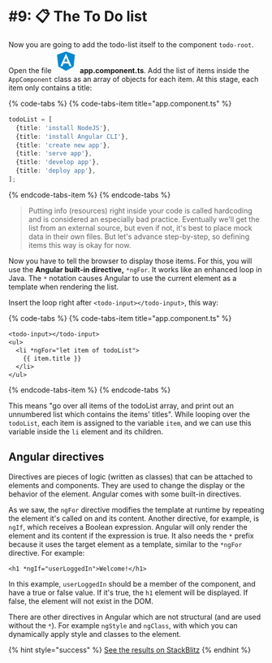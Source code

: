 # \#9: 📋 The To Do list

Now you are going to add the todo-list itself to the component `todo-root`. Open the file ![](.gitbook/assets/component.svg) **app.component.ts**. Add the list of items inside the `AppComponent` class as an array of objects for each item. At this stage, each item only contains a title:

{% code-tabs %}
{% code-tabs-item title="app.component.ts" %}
```typescript
todoList = [
  {title: 'install NodeJS'},
  {title: 'install Angular CLI'},
  {title: 'create new app'},
  {title: 'serve app'},
  {title: 'develop app'},
  {title: 'deploy app'},
];
```
{% endcode-tabs-item %}
{% endcode-tabs %}

> Putting info \(resources\) right inside your code is called hardcoding and is considered an especially bad practice. Eventually we'll get the list from an external source, but even if not, it's best to place mock data in their own files. But let's advance step-by-step, so defining items this way is okay for now.

Now you have to tell the browser to display those items. For this, you will use the **Angular built-in directive,** `*ngFor`. It works like an enhanced loop in Java. The `*` notation causes Angular to use the current element as a template when rendering the list.

Insert the loop right after `<todo-input></todo-input>`, this way:

{% code-tabs %}
{% code-tabs-item title="app.component.ts" %}
```markup
<todo-input></todo-input>
<ul>
  <li *ngFor="let item of todoList">
    {{ item.title }}
  </li>
</ul>
```
{% endcode-tabs-item %}
{% endcode-tabs %}

This means "go over all items of the todoList array, and print out an unnumbered list which contains the items' titles". While looping over the `todoList`, each item is assigned to the variable `item`, and we can use this variable inside the `li` element and its children.

## Angular directives

Directives are pieces of logic \(written as classes\) that can be attached to elements and components. They are used to change the display or the behavior of the element. Angular comes with some built-in directives.

As we saw, the `ngFor` directive modifies the template at runtime by repeating the element it's called on and its content. Another directive, for example, is `ngIf`, which receives a Boolean expression. Angular will only render the element and its content if the expression is true. It also needs the `*` prefix because it uses the target element as a template, similar to the `*ngFor` directive. For example:

```markup
<h1 *ngIf="userLoggedIn">Welcome!</h1>
```

In this example, `userLoggedIn` should be a member of the component, and have a true or false value. If it's true, the `h1` element will be displayed. If false, the element will not exist in the DOM.

There are other directives in Angular which are not structural \(and are used without the `*`\). For example `ngStyle` and `ngClass`, with which you can dynamically apply style and classes to the element.

{% hint style="success" %}
[See the results on StackBlitz](https://stackblitz.com/github/angularbootcamp/todo-list-tutorial-steps/tree/step-09_The_list)
{% endhint %}



